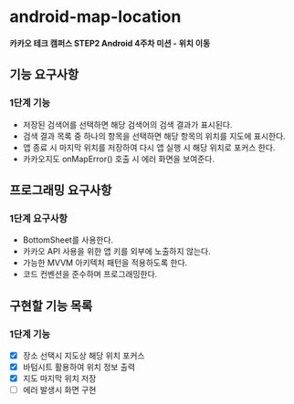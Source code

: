 # android-map-location
**카카오 테크 캠퍼스 STEP2 Android 4주차 미션 - 위치 이동**
## 기능 요구사항
### 1단계 기능
- 저장된 검색어를 선택하면 해당 검색어의 검색 결과가 표시된다.
- 검색 결과 목록 중 하나의 항목을 선택하면 해당 항목의 위치를 지도에 표시한다.
- 앱 종료 시 마지막 위치를 저장하여 다시 앱 실행 시 해당 위치로 포커스 한다.
- 카카오지도 onMapError() 호출 시 에러 화면을 보여준다.
## 프로그래밍 요구사항
### 1단계 요구사항
- BottomSheet를 사용한다.
- 카카오 API 사용을 위한 앱 키를 외부에 노출하지 않는다.
- 가능한 MVVM 아키텍처 패턴을 적용하도록 한다.
- 코드 컨벤션을 준수하며 프로그래밍한다.
## 구현할 기능 목록
### 1단계 기능
- [x] 장소 선택시 지도상 해당 위치 포커스
- [x] 바텀시트 활용하여 위치 정보 출력
- [x] 지도 마지막 위치 저장
- [ ] 에러 발생시 화면 구현
